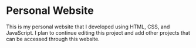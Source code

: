 # Personal Website
This is my personal website that I developed using HTML, CSS, and JavaScript.
I plan to continue editing this project and add other projects that can be 
accessed through this website. 